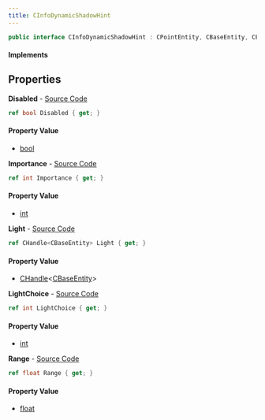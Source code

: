 ```yaml
---
title: CInfoDynamicShadowHint
---
```


```csharp
public interface CInfoDynamicShadowHint : CPointEntity, CBaseEntity, CEntityInstance, ISchemaClass<CEntityInstance>, ISchemaClass<CBaseEntity>, ISchemaClass<CPointEntity>, ISchemaClass<CInfoDynamicShadowHint>, ISchemaField, ISchemaClass, INativeHandle
```

#### Implements

## Properties

**Disabled** - [Source Code](https://github.com/swiftly-solution/swiftlys2/blob/master/managed/src/SwiftlyS2.Generated/Schemas/Interfaces/CInfoDynamicShadowHint.cs#L16)

```csharp
ref bool Disabled { get; }
```

#### Property Value

- [bool](https://learn.microsoft.com/dotnet/api/system.boolean)

**Importance** - [Source Code](https://github.com/swiftly-solution/swiftlys2/blob/master/managed/src/SwiftlyS2.Generated/Schemas/Interfaces/CInfoDynamicShadowHint.cs#L20)

```csharp
ref int Importance { get; }
```

#### Property Value

- [int](https://learn.microsoft.com/dotnet/api/system.int32)

**Light** - [Source Code](https://github.com/swiftly-solution/swiftlys2/blob/master/managed/src/SwiftlyS2.Generated/Schemas/Interfaces/CInfoDynamicShadowHint.cs#L24)

```csharp
ref CHandle<CBaseEntity> Light { get; }
```

#### Property Value

- [CHandle](/docs/api/shared/natives/chandle-1)<[CBaseEntity](/docs/api/shared/schemadefinitions/cbaseentity)>

**LightChoice** - [Source Code](https://github.com/swiftly-solution/swiftlys2/blob/master/managed/src/SwiftlyS2.Generated/Schemas/Interfaces/CInfoDynamicShadowHint.cs#L22)

```csharp
ref int LightChoice { get; }
```

#### Property Value

- [int](https://learn.microsoft.com/dotnet/api/system.int32)

**Range** - [Source Code](https://github.com/swiftly-solution/swiftlys2/blob/master/managed/src/SwiftlyS2.Generated/Schemas/Interfaces/CInfoDynamicShadowHint.cs#L18)

```csharp
ref float Range { get; }
```

#### Property Value

- [float](https://learn.microsoft.com/dotnet/api/system.single)

